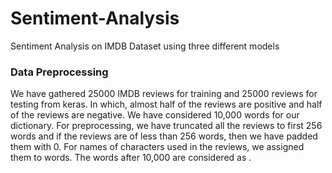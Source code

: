 # Sentiment-Analysis
Sentiment Analysis on IMDB Dataset using three different models 
<h3>Data Preprocessing</h3>

We have gathered 25000 IMDB reviews for training and 25000 reviews for testing from keras.
In which, almost half of the reviews are positive and half of the reviews are negative.
We have considered 10,000 words for our dictionary.
For preprocessing, we have truncated all the reviews to first 256 words and if the reviews are of less than 256 words, then we have padded them with 0.
For names of characters used in the reviews, we assigned them to <UNKNOWN> words.
The words after 10,000 are considered as <UNUSED>.
